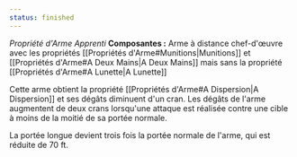 ```yaml
---
status: finished
---
```

_Propriété d'Arme Apprenti_
__Composantes :__ Arme à distance chef-d'œuvre avec les propriétés [[Propriétés d'Arme#Munitions|Munitions]] et [[Propriétés d'Arme#A Deux Mains|A Deux Mains]] mais sans la propriété [[Propriétés d'Arme#A Lunette|A Lunette]]

Cette arme obtient la propriété [[Propriétés d'Arme#A Dispersion|A Dispersion]] et ses dégâts diminuent d'un cran. Les dégâts de l'arme augmentent de deux crans lorsqu'une attaque est réalisée contre une cible à moins de la moitié de sa portée normale.

La portée longue devient trois fois la portée normale de l'arme, qui est réduite de 70 ft.